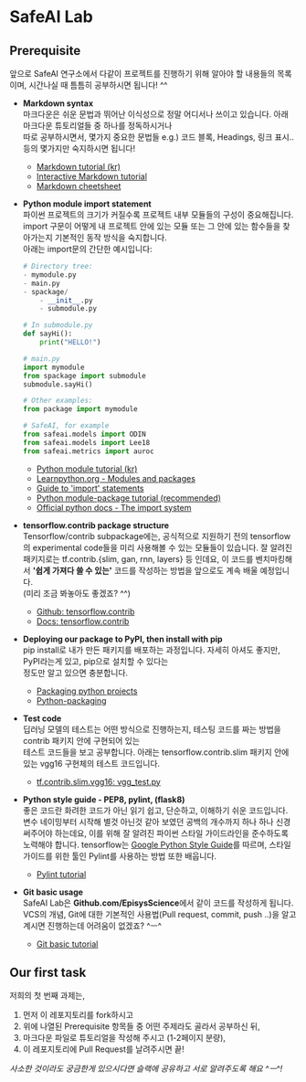 # SafeAI Lab 
## Prerequisite
앞으로 SafeAI 연구소에서 다같이 프로젝트를 진행하기 위해 알아야 할 내용들의 목록이며,
시간나실 때 틈틈히 공부하시면 됩니다! ^^  

- **Markdown syntax**  
    마크다운은 쉬운 문법과 뛰어난 이식성으로 정말 어디서나 쓰이고 있습니다. 아래 마크다운 튜토리얼들 중 하나를 정독하시거나  
    따로 공부하시면서, 몇가지 중요한 문법들 e.g.) 코드 블록, Headings, 링크 표시.. 등의 몇가지만 숙지하시면 됩니다!
    - [Markdown tutorial (kr)](https://gist.github.com/ihoneymon/652be052a0727ad59601)
    - [Interactive Markdown tutorial](https://www.markdowntutorial.com/)
    - [Markdown cheetsheet](https://github.com/adam-p/markdown-here/wiki/Markdown-Cheatsheet)  

- **Python module import statement**  
    파이썬 프로젝트의 크기가 커질수록 프로젝트 내부 모듈들의 구성이 중요해집니다.  
    import 구문이 어떻게 내 프로젝트 안에 있는 모듈 또는 그 안에 있는 함수들을 찾아가는지 기본적인 동작 방식을 숙지합니다.  
    아래는 import문의 간단한 예시입니다:
    ```python
    # Directory tree:
    - mymodule.py
    - main.py
    - spackage/
        - __init__.py
        - submodule.py
    
    # In submodule.py
    def sayHi():
        print("HELLO!")
    
    # main.py
    import mymodule
    from spackage import submodule
    submodule.sayHi() 
    ```
    ```python
    # Other examples:
    from package import mymodule
    
    # SafeAI, for example
    from safeai.models import ODIN
    from safeai.models import Lee18
    from safeai.metrics import auroc
    ```
    - [Python module tutorial (kr)](https://wikidocs.net/1074)
    - [Learnpython.org - Modules and packages](https://www.learnpython.org/en/Modules_and_Packages)
    - [Guide to 'import' statements](https://chrisyeh96.github.io/2017/08/08/definitive-guide-python-imports)
    - [Python module-package tutorial (recommended)](https://realpython.com/python-modules-packages/)
    - [Official python docs - The import system](tutoria://docs.python.org/3/reference/import)  

- **tensorflow.contrib package structure**  
    Tensorflow/contrib subpackage에는, 공식적으로 지원하기 전의 tensorflow의 experimental code들을 미리 사용해볼 수 있는 모듈들이 있습니다.
    잘 알려진 패키지로는 tf.contrib.{slim, gan, rnn, layers} 등 인데요, 이 코드를 벤치마킹해서 **'쉽게 가져다 쓸 수 있는'** 코드를 작성하는 방법을
    앞으로도 계속 배울 예정입니다.  
    (미리 조금 봐놓아도 좋겠죠? ^^)  
    - [Github: tensorflow.contrib](https://github.com/tensorflow/tensorflow/tree/master/tensorflow/contrib)  
    - [Docs: tensorflow.contrib](https://www.tensorflow.org/api_docs/python/tf/contrib)  

- **Deploying our package to PyPI, then install with pip**  
    pip install로 내가 만든 패키지를 배포하는 과정입니다. 자세히 아셔도 좋지만, PyPI라는게 있고, pip으로 설치할 수 있다는  
    정도만 알고 있으면 충분합니다.
    - [Packaging python projects](https://packaging.python.org/tutorials/packaging-projects/)
    - [Python-packaging](https://python-packaging.readthedocs.io/en/latest/)  

- **Test code**  
    딥러닝 모델의 테스트는 어떤 방식으로 진행하는지, 테스팅 코드를 짜는 방법을 contrib 패키지 안에 구현되어 있는  
    테스트 코드들을 보고 공부합니다. 아래는 tensorflow.contrib.slim 패키지 안에 있는 vgg16 구현체의 테스트 코드입니다.
    - [tf.contrib.slim.vgg16: vgg_test.py](https://github.com/tensorflow/tensorflow/blob/master/tensorflow/contrib/slim/python/slim/nets/vgg_test.py)  

- **Python style guide - PEP8, pylint, (flask8)**  
    좋은 코드란 화려한 코드가 아닌 읽기 쉽고, 단순하고, 이해하기 쉬운 코드입니다.  
    변수 네이밍부터 시작해 별것 아닌것 같아 보였던 공백의 개수까지 하나 하나 신경써주어야 하는데요, 이를 위해 잘 알려진 파이썬 스타일 가이드라인을 준수하도록 노력해야 합니다. tensorflow는 [Google Python Style Guide](https://github.com/google/styleguide/blob/gh-pages/pyguide.md)를 따르며,
    스타일 가이드를 위한 툴인 Pylint를 사용하는 방법 또한 배웁니다.
    - [Pylint tutorial](http://pylint.pycqa.org/en/1.9/tutorial.html)  

- **Git basic usage**  
    SafeAI Lab은 **Github.com/EpisysScience**에서 같이 코드를 작성하게 됩니다. VCS의 개념, Git에 대한 기본적인 사용법(Pull request, commit, push ..)을 
    알고 계시면 진행하는데 어려움이 없겠죠? ^ㅡ^
    - [Git basic tutorial](https://guides.github.com/activities/hello-world/)  
    

## Our first task
저희의 첫 번째 과제는, 
1. 먼저 이 레포지토리를 fork하시고
2. 위에 나열된 Prerequisite 항목들 중 어떤 주제라도 골라서 공부하신 뒤, 
3. 마크다운 파일로 튜토리얼을 작성해 주시고 (1-2페이지 분량),
4. 이 레포지토리에 Pull Request를 날려주시면 끝!

*사소한 것이라도 궁금한게 있으시다면 슬랙에 공유하고 서로 알려주도록 해요 ^ㅡ^!*

